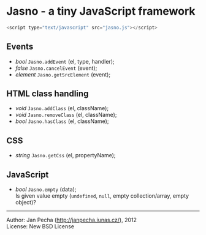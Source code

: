 Jasno - a tiny JavaScript framework
===================================

``` javascript
<script type="text/javascript" src="jasno.js"></script>
```


Events
------
* *bool* ```Jasno.addEvent``` (el, type, handler);
* *false* ```Jasno.cancelEvent``` (event);
* *element* ```Jasno.getSrcElement``` (event);



HTML class handling
-------------------
* *void* ```Jasno.addClass``` (el, className);
* *void* ```Jasno.removeClass``` (el, className);
* *bool* ```Jasno.hasClass``` (el, className);



CSS
---
* *string* ```Jasno.getCss``` (el, propertyName);


JavaScript
----------
* *bool* ```Jasno.empty``` (data);
	<br>Is given value empty (```undefined```, ```null```, empty collection/array, empty object)?


------------------------------------------------

Author: Jan Pecha (http://janpecha.iunas.cz/), 2012
<br>License: New BSD License
